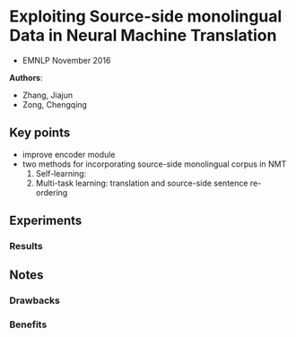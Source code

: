 # Exploiting Source-side monolingual Data in Neural Machine Translation
* EMNLP November 2016

**Authors**:
* Zhang, Jiajun
* Zong, Chengqing

## Key points
* improve encoder module
* two methods for incorporating source-side monolingual corpus in NMT
    1. Self-learning:
    2. Multi-task learning: translation and source-side sentence re-ordering


## Experiments


### Results


## Notes
### Drawbacks

### Benefits

